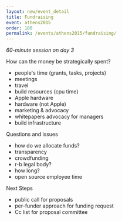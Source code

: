 ```yaml
---
layout: new/event_detail
title: Fundraising
event: athens2015
order: 180
permalink: /events/athens2015/fundraising/
---
```


*60-minute session on day 3*

How can the money be strategically spent?

 - people's time (grants, tasks, projects)
 - meetings
 - travel
 - build resources (cpu time)
 - Apple hardware
 - hardware (not Apple)
 - marketing & advocacy
 - whitepapers advocacy for managers
 - build infrastructure

Questions and issues

 - how do we allocate funds?
 - transparency
 - crowdfunding
 - r-b legal body?
 - how long?
 - open source employee time

Next Steps

 - public call for proposals
 - per-funder approach for funding request
 - Cc list for proposal committee
